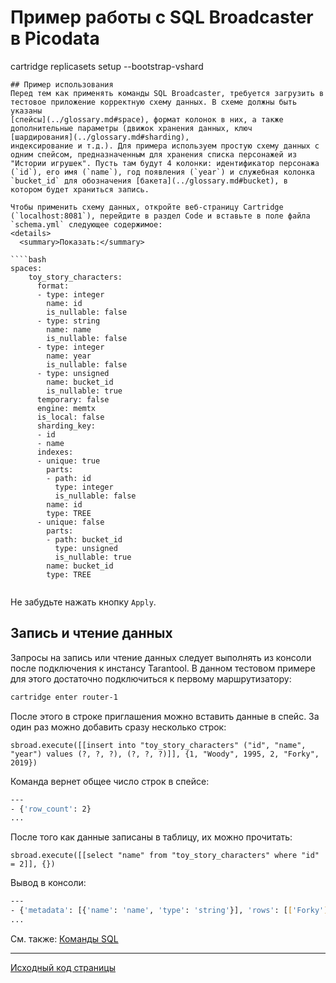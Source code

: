 # Пример работы с SQL Broadcaster в Picodata

cartridge replicasets setup --bootstrap-vshard
````
## Пример использования
Перед тем как применять команды SQL Broadcaster, требуется загрузить в
тестовое приложение корректную схему данных. В схеме должны быть указаны
[спейсы](../glossary.md#space), формат колонок в них, а также
дополнительные параметры (движок хранения данных, ключ
[шардирования](../glossary.md#sharding),
индексирование и т.д.). Для примера используем простую схему данных с
одним спейсом, предназначенным для хранения списка персонажей из
"Истории игрушек". Пусть там будут 4 колонки: идентификатор персонажа
(`id`), его имя (`name`), год появления (`year`) и служебная колонка
`bucket_id` для обозначения [бакета](../glossary.md#bucket), в
котором будет храниться запись. 

Чтобы применить схему данных, откройте веб-страницу Cartridge
(`localhost:8081`), перейдите в раздел Code и вставьте в поле файла
`schema.yml` следующее содержимое:
<details>
  <summary>Показать:</summary>

````bash
spaces:
    toy_story_characters:
      format:
      - type: integer
        name: id
        is_nullable: false
      - type: string
        name: name
        is_nullable: false
      - type: integer
        name: year
        is_nullable: false
      - type: unsigned
        name: bucket_id
        is_nullable: true
      temporary: false
      engine: memtx
      is_local: false
      sharding_key:
      - id
      - name
      indexes:
      - unique: true
        parts:
        - path: id
          type: integer
          is_nullable: false
        name: id
        type: TREE
      - unique: false
        parts:
        - path: bucket_id
          type: unsigned
          is_nullable: true
        name: bucket_id
        type: TREE
        
````
</details>

Не забудьте нажать кнопку `Apply`.

## Запись и чтение данных
Запросы на запись или чтение данных следует выполнять из консоли после
подключения к инстансу Tarantool. В данном тестовом примере для этого
достаточно подключиться к первому маршрутизатору:

````bash
cartridge enter router-1
````

После этого в строке приглашения можно вставить данные в спейс. За один раз можно добавить сразу несколько строк:
```
sbroad.execute([[insert into "toy_story_characters" ("id", "name", "year") values (?, ?, ?), (?, ?, ?)]], {1, "Woody", 1995, 2, "Forky", 2019})
```
Команда вернет общее число строк в спейсе:

```bash
---
- {'row_count': 2}
...
```

После того как данные записаны в таблицу, их можно прочитать:

```
sbroad.execute([[select "name" from "toy_story_characters" where "id" = 2]], {})
```

Вывод в консоли:

```bash
---
- {'metadata': [{'name': 'name', 'type': 'string'}], 'rows': [['Forky']]}
...
```


См. также: [Команды SQL](../queries)

---
[Исходный код страницы](https://git.picodata.io/picodata/picodata/docs/-/blob/main/docs/sql/tutorial.md)
